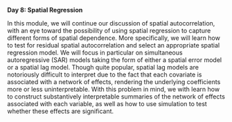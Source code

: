 **Day 8: Spatial Regression**

In this module, we will continue our discussion of spatial autocorrelation, with an eye toward the possibility of using spatial regression to capture different forms of spatial dependence. More specifically, we will learn how to test for residual spatial autocorrelation and select an appropriate spatial regression model. We will focus in particular on simultaneous autoregressive (SAR) models taking the form of either a spatial error model or a spatial lag model. Though quite popular, spatial lag models are notoriously difficult to interpret due to the fact that each covariate is associated with a network of effects, rendering the underlying coefficients more or less uninterpretable. With this problem in mind, we with learn how to construct substantively interpretable summaries of the network of effects associated with each variable, as well as how to use simulation to test whether these effects are significant.  
